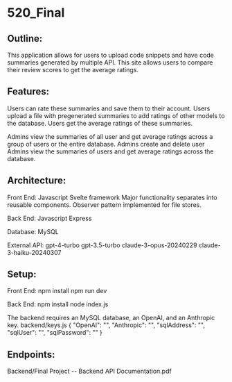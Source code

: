 # 520_Final

## Outline:

This application allows for users to upload code snippets and have code summaries generated by multiple API. This site allows users to compare their review scores to get the average ratings.

## Features:

Users can rate these summaries and save them to their account. 
Users upload a file with pregenerated summaries to add ratings of other models to the database. 
Users get the average ratings of these summaries. 

Admins view the summaries of all user and get average ratings across a group of users or the entire database.
Admins create and delete user
Admins view the summaries of users and get average ratings across the database.

## Architecture:

Front End:
Javascript
Svelte framework
Major functionality separates into reusable components.
Observer pattern implemented for file stores.

Back End:
Javascript
Express

Database:
MySQL

External API:
gpt-4-turbo
gpt-3.5-turbo
claude-3-opus-20240229 
claude-3-haiku-20240307

## Setup:

Front End:
npm install
npm run dev

Back End:
npm install
node index.js

The backend requires an MySQL database, an OpenAI, and an Anthropic key.
backend/keys.js
{
    "OpenAI": "",
    "Anthropic": "",
    "sqlAddress": "",
    "sqlUser": "",
    "sqlPassword": ""
}

## Endpoints:
Backend/Final Project -- Backend API Documentation.pdf